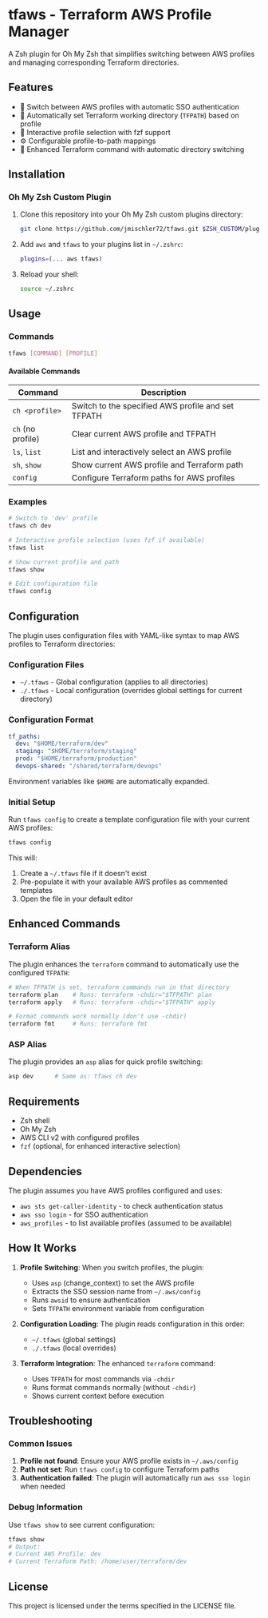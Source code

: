 # tfaws - Terraform AWS Profile Manager

A Zsh plugin for Oh My Zsh that simplifies switching between AWS profiles and managing corresponding Terraform directories.

## Features

- 🔄 Switch between AWS profiles with automatic SSO authentication
- 📁 Automatically set Terraform working directory (`TFPATH`) based on profile
- 🎯 Interactive profile selection with fzf support
- ⚙️ Configurable profile-to-path mappings
- 🔗 Enhanced Terraform command with automatic directory switching

## Installation

### Oh My Zsh Custom Plugin

1. Clone this repository into your Oh My Zsh custom plugins directory:
   ```bash
   git clone https://github.com/jmischler72/tfaws.git $ZSH_CUSTOM/plugins/tfaws
   ```

2. Add `aws` and `tfaws` to your plugins list in `~/.zshrc`:
   ```bash
   plugins=(... aws tfaws)
   ```

3. Reload your shell:
   ```bash
   source ~/.zshrc
   ```

## Usage

### Commands

```bash
tfaws [COMMAND] [PROFILE]
```

#### Available Commands

| Command | Description |
|---------|-------------|
| `ch <profile>` | Switch to the specified AWS profile and set TFPATH |
| `ch` (no profile) | Clear current AWS profile and TFPATH |
| `ls`, `list` | List and interactively select an AWS profile |
| `sh`, `show` | Show current AWS profile and Terraform path |
| `config` | Configure Terraform paths for AWS profiles |

### Examples

```bash
# Switch to 'dev' profile
tfaws ch dev

# Interactive profile selection (uses fzf if available)
tfaws list

# Show current profile and path
tfaws show

# Edit configuration file
tfaws config
```

## Configuration

The plugin uses configuration files with YAML-like syntax to map AWS profiles to Terraform directories:

### Configuration Files

- `~/.tfaws` - Global configuration (applies to all directories)
- `./.tfaws` - Local configuration (overrides global settings for current directory)

### Configuration Format

```yaml
tf_paths:
  dev: "$HOME/terraform/dev"
  staging: "$HOME/terraform/staging"
  prod: "$HOME/terraform/production"
  devops-shared: "/shared/terraform/devops"
```

Environment variables like `$HOME` are automatically expanded.

### Initial Setup

Run `tfaws config` to create a template configuration file with your current AWS profiles:

```bash
tfaws config
```

This will:
1. Create a `~/.tfaws` file if it doesn't exist
2. Pre-populate it with your available AWS profiles as commented templates
3. Open the file in your default editor

## Enhanced Commands

### Terraform Alias

The plugin enhances the `terraform` command to automatically use the configured `TFPATH`:

```bash
# When TFPATH is set, terraform commands run in that directory
terraform plan    # Runs: terraform -chdir="$TFPATH" plan
terraform apply   # Runs: terraform -chdir="$TFPATH" apply

# Format commands work normally (don't use -chdir)
terraform fmt     # Runs: terraform fmt
```

### ASP Alias

The plugin provides an `asp` alias for quick profile switching:

```bash
asp dev      # Same as: tfaws ch dev
```

## Requirements

- Zsh shell
- Oh My Zsh
- AWS CLI v2 with configured profiles
- `fzf` (optional, for enhanced interactive selection)

## Dependencies

The plugin assumes you have AWS profiles configured and uses:
- `aws sts get-caller-identity` - to check authentication status
- `aws sso login` - for SSO authentication
- `aws_profiles` - to list available profiles (assumed to be available)

## How It Works

1. **Profile Switching**: When you switch profiles, the plugin:
   - Uses `asp` (change_context) to set the AWS profile
   - Extracts the SSO session name from `~/.aws/config`
   - Runs `awsid` to ensure authentication
   - Sets `TFPATH` environment variable from configuration

2. **Configuration Loading**: The plugin reads configuration in this order:
   - `~/.tfaws` (global settings)
   - `./.tfaws` (local overrides)

3. **Terraform Integration**: The enhanced `terraform` command:
   - Uses `TFPATH` for most commands via `-chdir`
   - Runs format commands normally (without `-chdir`)
   - Shows current context before execution

## Troubleshooting

### Common Issues

1. **Profile not found**: Ensure your AWS profile exists in `~/.aws/config`
2. **Path not set**: Run `tfaws config` to configure Terraform paths
3. **Authentication failed**: The plugin will automatically run `aws sso login` when needed

### Debug Information

Use `tfaws show` to see current configuration:
```bash
tfaws show
# Output:
# Current AWS Profile: dev
# Current Terraform Path: /home/user/terraform/dev
```

## License

This project is licensed under the terms specified in the LICENSE file.